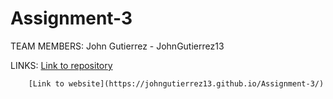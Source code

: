 # Assignment-3

TEAM MEMBERS:
              John Gutierrez - JohnGutierrez13

LINKS:
        [Link to repository](https://github.com/JohnGutierrez13/Assignment-3.git)

        [Link to website](https://johngutierrez13.github.io/Assignment-3/)

